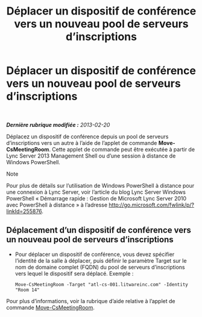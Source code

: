 ﻿---
title: Déplacer un dispositif de conférence vers un nouveau pool de serveurs d’inscriptions
TOCTitle: Déplacer un dispositif de conférence vers un nouveau pool de serveurs d’inscriptions
ms:assetid: 26e02ca3-e881-4f90-8bf0-b13649108100
ms:mtpsurl: https://technet.microsoft.com/fr-fr/library/JJ994025(v=OCS.15)
ms:contentKeyID: 53095384
ms.date: 05/20/2016
mtps_version: v=OCS.15
ms.translationtype: HT
---

# Déplacer un dispositif de conférence vers un nouveau pool de serveurs d’inscriptions

 

_**Dernière rubrique modifiée :** 2013-02-20_

Déplacez un dispositif de conférence depuis un pool de serveurs d’inscriptions vers un autre à l’aide de l’applet de commande **Move-CsMeetingRoom**. Cette applet de commande peut être exécutée à partir de Lync Server 2013 Management Shell ou d’une session à distance de Windows PowerShell.

> [!NOTE]  
> Pour plus de détails sur l’utilisation de Windows PowerShell à distance pour une connexion à Lync Server, voir l’article du blog Lync Server Windows PowerShell « Démarrage rapide : Gestion de Microsoft Lync Server 2010 avec PowerShell à distance » à l’adresse <a href="http://go.microsoft.com/fwlink/p/?linkid=255876">http://go.microsoft.com/fwlink/p/?linkId=255876</a>.


## Déplacement d’un dispositif de conférence vers un nouveau pool de serveurs d’inscriptions

  - Pour déplacer un dispositif de conférence, vous devez spécifier l’identité de la salle à déplacer, puis définir le paramètre Target sur le nom de domaine complet (FQDN) du pool de serveurs d’inscriptions vers lequel le dispositif sera déplacé. Exemple :
    
        Move-CsMeetingRoom -Target "atl-cs-001.litwareinc.com" -Identity "Room 14"

Pour plus d’informations, voir la rubrique d’aide relative à l’applet de commande [Move-CsMeetingRoom](https://docs.microsoft.com/en-us/powershell/module/skype/Move-CsMeetingRoom).

